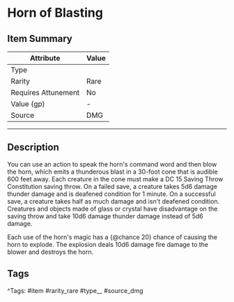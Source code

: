 # Horn of Blasting

## Item Summary

| Attribute            | Value                        |
|----------------------|------------------------------|
| Type                 |   |
| Rarity               | Rare             |
| Requires Attunement  | No                |
| Value (gp)           | -    |
| Source               | DMG |

---

## Description

You can use an action to speak the horn's command word and then blow the horn, which emits a thunderous blast in a 30-foot cone that is audible 600 feet away. Each creature in the cone must make a DC 15 Saving Throw Constitution saving throw. On a failed save, a creature takes 5d6 damage thunder damage and is deafened condition for 1 minute. On a successful save, a creature takes half as much damage and isn't deafened condition. Creatures and objects made of glass or crystal have disadvantage on the saving throw and take 10d6 damage thunder damage instead of 5d6 damage.

Each use of the horn's magic has a {@chance 20} chance of causing the horn to explode. The explosion deals 10d6 damage fire damage to the blower and destroys the horn.

## Tags

^Tags: #item #rarity_rare #type__ #source_dmg